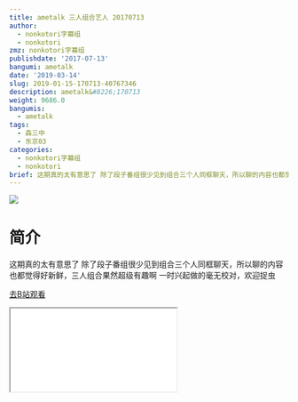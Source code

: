 ```yaml
---
title: ametalk 三人组合艺人 20170713
author:
  - nonkotori字幕组
  - nonkotori
zmz: nonkotori字幕组
publishdate: '2017-07-13'
bangumi: ametalk
date: '2019-03-14'
slug: 2019-01-15-170713-40767346
description: ametalk&#8226;170713
weight: 9686.0
bangumis:
  - ametalk
tags:
  - 森三中
  - 东京03
categories:
  - nonkotori字幕组
  - nonkotori
brief: 这期真的太有意思了 除了段子番组很少见到组合三个人同框聊天，所以聊的内容也都觉得好新鲜，三人组合果然超级有趣啊 一时兴起做的毫无校对，欢迎捉虫
---
```

![](https://i.imgur.com/ZfLTdc6.jpg)
# 简介  
这期真的太有意思了
除了段子番组很少见到组合三个人同框聊天，所以聊的内容也都觉得好新鲜，三人组合果然超级有趣啊
一时兴起做的毫无校对，欢迎捉虫  

[去B站观看](https://www.bilibili.com/video/av40767346/)
<div class ="resp-container"><iframe class="testiframe" src="//player.bilibili.com/player.html?aid=40767346"", scrolling="no", allowfullscreen="true" > </iframe></div> 
